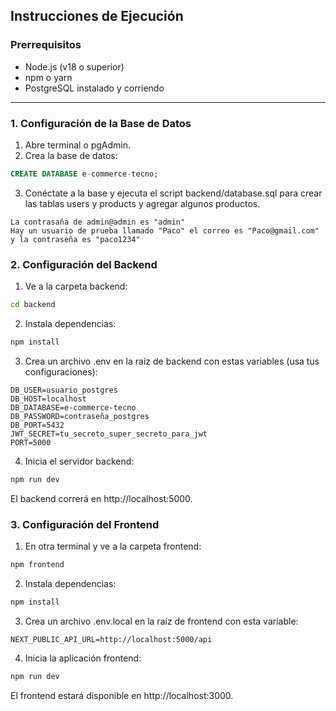 ## Instrucciones de Ejecución

### Prerrequisitos

- Node.js (v18 o superior)
- npm o yarn
- PostgreSQL instalado y corriendo

---

### 1. Configuración de la Base de Datos

1. Abre terminal o pgAdmin.
2. Crea la base de datos:

```sql
CREATE DATABASE e-commerce-tecno; 
```

3. Conéctate a la base y ejecuta el script backend/database.sql para crear las tablas users y products y agregar algunos productos.

```
La contrasaña de admin@admin es "admin"
Hay un usuario de prueba llamado "Paco" el correo es "Paco@gmail.com" y la contraseña es "paco1234"
```

### 2. Configuración del Backend
1. Ve a la carpeta backend:

```bash 
cd backend
```

2. Instala dependencias:

```bash 
npm install
```

3. Crea un archivo .env en la raíz de backend con estas variables (usa tus configuraciones):

```
DB_USER=usuario_postgres
DB_HOST=localhost
DB_DATABASE=e-commerce-tecno
DB_PASSWORD=contraseña_postgres
DB_PORT=5432
JWT_SECRET=tu_secreto_super_secreto_para_jwt
PORT=5000

```
4. Inicia el servidor backend:

```bash
npm run dev
```

El backend correrá en http://localhost:5000.

### 3. Configuración del Frontend
1. En otra terminal y ve a la carpeta frontend:
```bash 
npm frontend
```
2. Instala dependencias:
```bash 
npm install
```
3. Crea un archivo .env.local en la raíz de frontend con esta variable:
```
NEXT_PUBLIC_API_URL=http://localhost:5000/api
```
4. Inicia la aplicación frontend:
```bash
npm run dev
```
El frontend estará disponible en http://localhost:3000.
